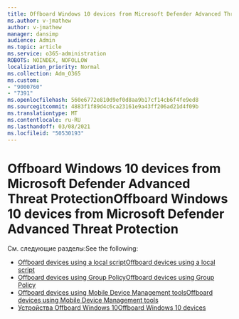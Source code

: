 ```yaml
---
title: Offboard Windows 10 devices from Microsoft Defender Advanced Threat Protection
ms.author: v-jmathew
author: v-jmathew
manager: dansimp
audience: Admin
ms.topic: article
ms.service: o365-administration
ROBOTS: NOINDEX, NOFOLLOW
localization_priority: Normal
ms.collection: Adm_O365
ms.custom:
- "9000760"
- "7391"
ms.openlocfilehash: 560e6772e810d9ef0d8aa9b17cf14cb6f4fe9ed8
ms.sourcegitcommit: 4883f1f89d4c6ca23161e9a43ff206ad21d4f09b
ms.translationtype: MT
ms.contentlocale: ru-RU
ms.lasthandoff: 03/08/2021
ms.locfileid: "50530193"
---
```

# <a name="offboard-windows-10-devices-from-microsoft-defender-advanced-threat-protection"></a><span data-ttu-id="fbbcd-102">Offboard Windows 10 devices from Microsoft Defender Advanced Threat Protection</span><span class="sxs-lookup"><span data-stu-id="fbbcd-102">Offboard Windows 10 devices from Microsoft Defender Advanced Threat Protection</span></span>

<span data-ttu-id="fbbcd-103">См. следующие разделы:</span><span class="sxs-lookup"><span data-stu-id="fbbcd-103">See the following:</span></span>

- [<span data-ttu-id="fbbcd-104">Offboard devices using a local script</span><span class="sxs-lookup"><span data-stu-id="fbbcd-104">Offboard devices using a local script</span></span>](https://go.microsoft.com/fwlink/?linkid=2143465)
- [<span data-ttu-id="fbbcd-105">Offboard devices using Group Policy</span><span class="sxs-lookup"><span data-stu-id="fbbcd-105">Offboard devices using Group Policy</span></span>](https://go.microsoft.com/fwlink/?linkid=2143632)
- [<span data-ttu-id="fbbcd-106">Offboard devices using Mobile Device Management tools</span><span class="sxs-lookup"><span data-stu-id="fbbcd-106">Offboard devices using Mobile Device Management tools</span></span>](https://go.microsoft.com/fwlink/?linkid=2143633)
- [<span data-ttu-id="fbbcd-107">Устройства Offboard Windows 10</span><span class="sxs-lookup"><span data-stu-id="fbbcd-107">Offboard Windows 10 devices</span></span>](https://go.microsoft.com/fwlink/?linkid=2143629)
